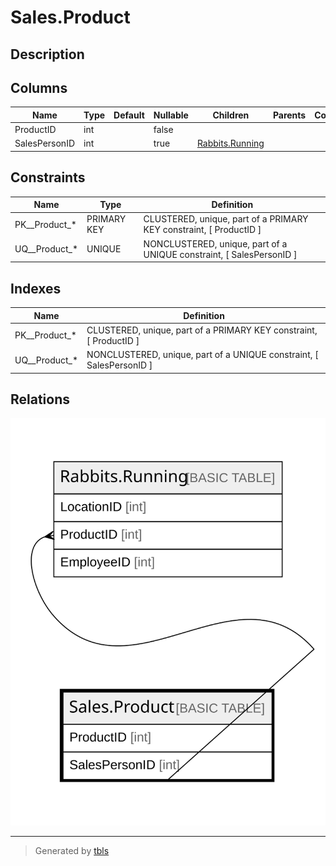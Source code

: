 # Sales.Product

## Description

## Columns

| Name | Type | Default | Nullable | Children | Parents | Comment |
| ---- | ---- | ------- | -------- | -------- | ------- | ------- |
| ProductID | int |  | false |  |  |  |
| SalesPersonID | int |  | true | [Rabbits.Running](Rabbits.Running.md) |  |  |

## Constraints

| Name | Type | Definition |
| ---- | ---- | ---------- |
| PK__Product_* | PRIMARY KEY | CLUSTERED, unique, part of a PRIMARY KEY constraint, [ ProductID ] |
| UQ__Product_* | UNIQUE | NONCLUSTERED, unique, part of a UNIQUE constraint, [ SalesPersonID ] |

## Indexes

| Name | Definition |
| ---- | ---------- |
| PK__Product_* | CLUSTERED, unique, part of a PRIMARY KEY constraint, [ ProductID ] |
| UQ__Product_* | NONCLUSTERED, unique, part of a UNIQUE constraint, [ SalesPersonID ] |

## Relations

![er](Sales.Product.svg)

---

> Generated by [tbls](https://github.com/k1LoW/tbls)
